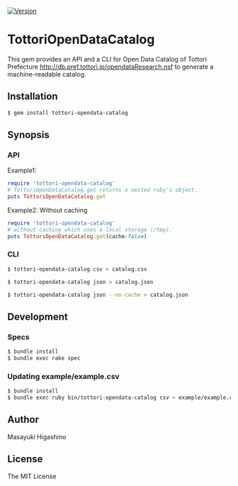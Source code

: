 [![Version](https://img.shields.io/gem/v/tottori-opendata-catalog.svg)](https://rubygems.org/gems/tottori-opendata-catalog)

# TottoriOpenDataCatalog

This gem provides an API and a CLI for Open Data Catalog of Tottori Prefecture http://db.pref.tottori.jp/opendataResearch.nsf to generate a machine-readable catalog.

## Installation

```sh
$ gem install tottori-opendata-catalog
```

## Synopsis

### API

Example1:

``` ruby
require 'tottori-opendata-catalog'
# TottoriOpenDataCatalog.get returns a nested ruby's object.
puts TottoriOpenDataCatalog.get
```

Example2: Without caching

``` ruby
require 'tottori-opendata-catalog'
# without caching which uses a local storage (/tmp).
puts TottoriOpenDataCatalog.get(cache:false)
```

### CLI

```sh
$ tottori-opendata-catalog csv > catalog.csv
```

```sh
$ tottori-opendata-catalog json > catalog.json
```

``` sh
$ tottori-opendata-catalog json --no-cache > catalog.json
```

## Development

### Specs

```sh
$ bundle install
$ bundle exec rake spec
```

### Updating example/example.csv

```sh
$ bundle install
$ bundle exec ruby bin/tottori-opendata-catalog csv > example/example.csv
```

## Author

Masayuki Higashino

## License

The MIT License
